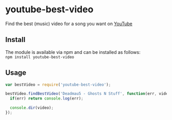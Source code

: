 # youtube-best-video

Find the best (music) video for a song you want on [YouTube](http://youtube.com)

## Install

The module is available via npm and can be installed as follows:  
`npm install youtube-best-video` 

## Usage

``` javascript
var bestVideo = require('youtube-best-video');

bestVideo.findBestVideo('Deadmau5 - Ghosts N Stuff', function(err, video) {
  if(err) return console.log(err);

  console.dir(video);
});
```
